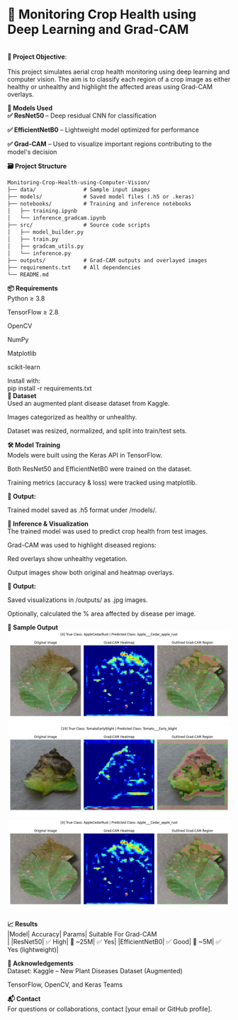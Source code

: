 <h1>🌾 Monitoring Crop Health using Deep Learning and Grad-CAM</h1><br>
<b>📌 Project Objective</b>:<br>
<br>This project simulates aerial crop health monitoring using deep learning and computer vision. The aim is to classify each region of a crop image as either healthy or unhealthy and highlight the affected areas using Grad-CAM overlays.<br>

<b>🧠 Models Used</b><br>
<b>✅ ResNet50 </b>– Deep residual CNN for classification<br>

<b>✅ EfficientNetB0</b> – Lightweight model optimized for performance<br>

<b>✅ Grad-CAM</b> – Used to visualize important regions contributing to the model's decision<br>

<b>🗃️ Project Structure</b><br>
```
Monitoring-Crop-Health-using-Computer-Vision/
├── data/               # Sample input images
├── models/             # Saved model files (.h5 or .keras)
├── notebooks/          # Training and inference notebooks
│   ├── training.ipynb
│   └── inference_gradcam.ipynb
├── src/                # Source code scripts
│   ├── model_builder.py
│   ├── train.py
│   ├── gradcam_utils.py
│   └── inference.py
├── outputs/            # Grad-CAM outputs and overlayed images
├── requirements.txt    # All dependencies
└── README.md
```
<b>📦 Requirements</b><br>
Python ≥ 3.8<br>

TensorFlow ≥ 2.8<br>

OpenCV<br>

NumPy<br>

Matplotlib<br>

scikit-learn<br>

Install with:<br>
pip install -r requirements.txt<br>
<b>📁 Dataset</b><br>
Used an augmented plant disease dataset from Kaggle.<br>

Images categorized as healthy or unhealthy.<br>

Dataset was resized, normalized, and split into train/test sets.<br>

<b>🛠️ Model Training</b><br>
Models were built using the Keras API in TensorFlow.<br>

Both ResNet50 and EfficientNetB0 were trained on the dataset.<br>

Training metrics (accuracy & loss) were tracked using matplotlib.<br>

<b>📄 Output:</b><br>

Trained model saved as .h5 format under /models/.<br>

<b>🎯 Inference & Visualization</b><br>
The trained model was used to predict crop health from test images.<br>

Grad-CAM was used to highlight diseased regions:<br>

Red overlays show unhealthy vegetation.<br>

Output images show both original and heatmap overlays.<br>

<b>📂 Output:</b><br>

Saved visualizations in /outputs/ as .jpg images.<br>

Optionally, calculated the % area affected by disease per image.<br>

<b>📸 Sample Output</b><br>
![](outputs/gradcam_output_4.jpg) <br>
![](outputs/gradcam_output_19.jpg) <br>
![](outputs/gradcam_output_4.jpg) <br>

<b>📈 Results</b><br>
|Model|	Accuracy|	Params|	Suitable For Grad-CAM<br>|
|ResNet50|	✅ High|	🔺 ~25M|	✅ Yes|
|EfficientNetB0|	✅ Good|	🔻 ~5M|	✅ Yes (lightweight)|

<b>🤝 Acknowledgements</b><br>
Dataset: Kaggle – New Plant Diseases Dataset (Augmented)<br>

TensorFlow, OpenCV, and Keras Teams<br>

<b>📬 Contact</b><br>
For questions or collaborations, contact [your email or GitHub profile].
